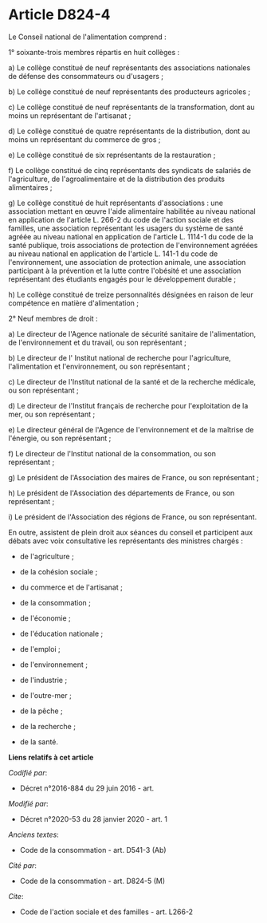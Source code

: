 # Article D824-4

Le Conseil national de l'alimentation comprend :

1° soixante-trois membres répartis en huit collèges :

a) Le collège constitué de neuf représentants des associations nationales de défense des consommateurs ou d'usagers ;

b) Le collège constitué de neuf représentants des producteurs agricoles ;

c) Le collège constitué de neuf représentants de la transformation, dont au moins un représentant de l'artisanat ;

d) Le collège constitué de quatre représentants de la distribution, dont au moins un représentant du commerce de gros ;

e) Le collège constitué de six représentants de la restauration ;

f) Le collège constitué de cinq représentants des syndicats de salariés de l'agriculture, de l'agroalimentaire et de la
distribution des produits alimentaires ;

g) Le collège constitué de huit représentants d'associations : une association mettant en œuvre l'aide alimentaire habilitée
au niveau national en application de l'article L. 266-2 du code de l'action sociale et des familles, une association
représentant les usagers du système de santé agréée au niveau national en application de l'article L. 1114-1 du code de la
santé publique, trois associations de protection de l'environnement agréées au niveau national en application de l'article L.
141-1 du code de l'environnement, une association de protection animale, une association participant à la prévention et la
lutte contre l'obésité et une association représentant des étudiants engagés pour le développement durable ;

h) Le collège constitué de treize personnalités désignées en raison de leur compétence en matière d'alimentation ;

2° Neuf membres de droit :

a) Le directeur de l'Agence nationale de sécurité sanitaire de l'alimentation, de l'environnement et du travail, ou son
représentant ;

b) Le directeur de l' Institut national de recherche pour l'agriculture, l'alimentation et l'environnement, ou son
représentant ;

c) Le directeur de l'Institut national de la santé et de la recherche médicale, ou son représentant ;

d) Le directeur de l'Institut français de recherche pour l'exploitation de la mer, ou son représentant ;

e) Le directeur général de l'Agence de l'environnement et de la maîtrise de l'énergie, ou son représentant ;

f) Le directeur de l'Institut national de la consommation, ou son représentant ;

g) Le président de l'Association des maires de France, ou son représentant ;

h) Le président de l'Association des départements de France, ou son représentant ;

i) Le président de l'Association des régions de France, ou son représentant.

En outre, assistent de plein droit aux séances du conseil et participent aux débats avec voix consultative les représentants
des ministres chargés :

- de l'agriculture ;

- de la cohésion sociale ;

- du commerce et de l'artisanat ;

- de la consommation ;

- de l'économie ;

- de l'éducation nationale ;

- de l'emploi ;

- de l'environnement ;

- de l'industrie ;

- de l'outre-mer ;

- de la pêche ;

- de la recherche ;

- de la santé.

**Liens relatifs à cet article**

_Codifié par_:

  - Décret n°2016-884 du 29 juin 2016 - art.

_Modifié par_:

  - Décret n°2020-53 du 28 janvier 2020 - art. 1

_Anciens textes_:

  - Code de la consommation - art. D541-3 (Ab)

_Cité par_:

  - Code de la consommation - art. D824-5 (M)

_Cite_:

  - Code de l'action sociale et des familles - art. L266-2
